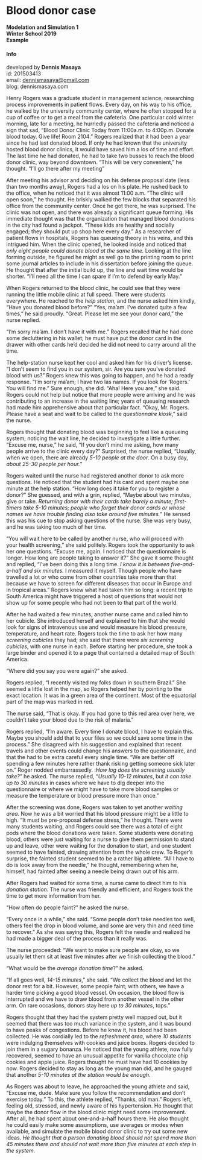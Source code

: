 # Blood donor case
**Modelation and Simulation 1** <br>
**Winter School 2019** <br>
**Example**

#### Info
developed by **Dennis Masaya**<br>
id: 201503413<br>
email: dennismasaya@gmail.com<br>
blog: dennismasaya.com

Henry Rogers was a graduate student in management science, researching process improvements in patient flows. Every day, on his way to his office, he walked by the university community center, where he often stopped for a cup of coffee or to get a meal from the cafeteria. One particular cold winter morning, late for a meeting, he hurriedly passed the cafeteria and noticed a sign that sad, “Blood Donor Clinic Today from 11:00a.m. to 4:00p.m. Donate blood today. Give life! Room 2104.” Rogers realized that it had been a year since he had last donated blood. If only he had known that the university hosted blood donor clinics, it would have saved him a los of time and effort. The last time he had donated, he had to take two busses to reach the blood donor clinic, way beyond downtown. “This will be very convenient,” he thought. “I’ll go there after my meeting”

After meeting his advisor and deciding on his defense proposal date (less than two months away), Rogers had a los on his plate. He rushed back to the office, when he noticed that it was almost 11:00 a.m. “The clinic will open soon,” he thought. He briskly walked the few blocks that separated his office from the community center. Once he got there, he was surprised. The clinic was not open, and there was already a significant queue forming. His immediate thought  was that the organization that managed blood donations in the city had found a jackpot. “These kids are healthy and socially engaged; they should put up shop here every day.” As a researcher of patient flows in hospitals, Rogers has queueing theory in his veins, and this intrigued him. When the clinic opened, he looked inside and noticed that *only eight people could donate blood at the same time.* Looking at the line forming outside, he figured he might as well go to the printing room to print some journal articles to include in his dissertation before joining the queue. He thought that after the initial build up, the line and wait time would be shorter. “I’ll need all the time I can spare if I’m to defend by early May.”

When Rogers returned to the blood clinic, he could see that they were running the little mobile clinic at full speed. There were students everywhere. He reached to the *help station*, and the nurse asked him kindly, “Have you donated blood before?” “Yes, ma’am. I’ve donated quite a few times,” he said proudly. “Great. Please let me see your donor card,” the nurse replied.

“I’m sorry ma’am. I don’t have it with me.” Rogers recalled that he had done some decluttering in his wallet; he must have put the donor card in the drawer with other cards he’d decided he did not need to carry around all the time.

The help-station nurse kept her cool and asked him for his driver’s license. “I don’t seem to find you in our system, sir. Are you sure you’ve donated blood with us?” Rogers knew this was going to happen, and he had a ready response. “I’m sorry ma’am; I have two las names. If you look for ‘Rogers.’ You will find me.” Sure enough, she did. “Aha! Here you are,” she said. Rogers could not help but notice that more people were arriving and he was contributing to an increase in the waiting line; years of queueing research had made him apprehensive about that particular fact. “Okay, Mr. Rogers. Please have a seat and wait to be called to the *questionnaire kiosk*,” said the nurse.

Rogers thought that donating blood was beginning to feel like a queueing system; noticing the wait line, he decided to investigate a little further. “Excuse me, nurse,” he said, “If you don’t mind me asking, how many people arrive to the clinic every day?” Surprised, the nurse replied, “Usually, when we open, there are already *5-10 people at the door*. On a busy day, *about 25-30 people per hour.*”

Rogers waited until the nurse had registered another donor to ask more questions. He noticed that the student had his card and spent maybe one minute at the help station. “How long does it take for you to register a donor?” She guessed, and with a grin, replied, “Maybe about two minutes, give or take. *Returning donor with their cards take barely a minute; first-timers take 5-10 minutes; people who forget their donor cards or whose names we have trouble finding also take around five minutes.*” He sensed this was his cue to stop asking questions of the nurse. She was very busy, and he was taking too much of her time.

“You will wait here to be called by another nurse, who will proceed with your health screening,” she said politely. Rogers took the opportunity to ask her one questions. “Excuse me, again. I noticed that the questionnaire is longer. How long are people taking to answer it?” She gave it some thought and replied, “I’ve been doing this a long time. *I know it is between five-and-a-half and six minutes.* I measured it myself. Though people who have travelled a lot or who come from other countries take more than that because we have to screen for different diseases that occur in Europe and in tropical areas.” Rogers knew what had taken him so long: a recent trip to South America might have triggered a host of questions that would not show up for some people who had not been to that part of the world.

After he had waited a few minutes, another nurse came and called him to her cubicle. She introduced herself and explained to him that she would look for signs of intravenous use and would measure his blood pressure, temperature, and heart rate. Rogers took the time to ask her how many *screening cubicles* they had; she said that there were *six screening cubicles*, with one nurse in each. Before starting her procedure, she took a large binder and opened it to a page that contained a detailed map of South America.

“Where did you say you were again?” she asked.

Rogers replied, “I recently visited my folks down in southern Brazil.” She seemed a little lost in the map, so Rogers helped her by pointing to the exact location. It was in a green area of the continent. Most of the equatorial part of the map was marked in red.

The nurse said, “That is okay. If you had gone to this red area over here, we couldn’t take your blood due to the risk of malaria.”

Rogers replied, “I’m aware. Every time I donate blood, I have to explain this. Maybe you should add that to your files so we could save some time in the process.” She disagreed with his suggestion and explained that recent travels and other events could change his answers to the questionnaire, and that the had to be extra careful every single time. “We are better off spending a few minutes here rather thank risking getting someone sick later on.” Roger nodded embarrassedly. :*How log does the screening usually take?*” he asked. The nurse replied, “*Usually 10-12 minutes*, but *it can take up to 30 minutes* in cases where we have to dig deeper into the questionnaire or where we might have to take more blood samples or measure the temperature or blood pressure more than once.”

After the screening was done, Rogers was taken to yet another *waiting area*. Now he was a bit worried that his blood pressure might be a little to high. “It must be pre-proposal defense stress,” he thought. There were many students waiting, and Rogers could see there was a total of eight pods where the blood donations were taken. Some students were donating blood, others were just waiting for a nurse to give them permission to stand up and leave, other were waiting for the donation to start, and one student seemed to have fainted, drawing attention from the whole crew. To Roger’s surprise, the fainted student seemed to be a rather big athlete. “All I have to do is look away from the needle,” he thought, remembering when he, himself, had fainted after seeing a needle being drawn out of his arm.

After Rogers had waited for some time, a nurse came to direct him to his *donation station*. The nurse was friendly and efficient, and Rogers took the time to get more information from her.

“How often do people faint?” he asked the nurse.

“Every once in a while,” she said. “Some people don’t take needles too well, others feel the drop in blood volume, and some are very thin and need time to recover.” As she was saying this, Rogers felt the needle and realized he had made a bigger deal of the process than it really was.

The nurse proceeded: “We want to make sure people are okay, so we usually let them sit at least five minutes after we finish collecting the blood.”

“What would be the *average donation time*?” he asked.

“If all goes well, *14-15 minutes*,” she said. “We collect the blood and let the donor rest for a bit. However, some people faint; with others, we have a harder time picking a good blood vessel. On occasion, the blood flow is interrupted and we have to draw blood from another vessel in the other arm. On rare occasions, donors stay here *up to 30 minutes*, tops.”

Rogers thought that they had the system pretty well mapped out, but it seemed that there was too much variance in the system, and it was bound to have peaks of congestions. Before he knew it, his blood had been collected. He was cordially led to the *refreshment area*, where *10 students* were indulging themselves with cookies and juice boxes. Rogers decided to join them in a sugary bonanza. He noticed that the young athlete, now fully recovered, seemed to have an unusual appetite for vanilla chocolate chip cookies and apple juice. Rogers thought he must have had 10 cookies by now. Rogers decided to stay as long as the young man did, and he gauged that another *5-10 minutes at the station would be enough*.

As Rogers was about to leave, he approached the young athlete and said, “Excuse me, dude. Make sure you follow the recommendation and don’t exercise today.” To this, the athlete replied, “Thanks, old man.” Rogers left, feeling old, stressed, and newly aware of his hypertension. He thought that maybe the donor flow in the blood clinic might need some improvement. After all, he had spent about one-and-a-half hours there. He also thought he could easily make some assumptions, use averages or modes when available, and simulate the mobile blood donor clinic to try out some new ideas. *He thought that a person donating blood should not spend more than 45 minutes there and should not wait more than five minutes at each step in the system.*
